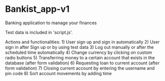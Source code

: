 # Bankist_app-v1
Banking application to manage your finances

Test data is included in 'script.js'.

Actions and functionalities: 
    1) User sign up and sign in automatically
    2) User sign in after Sign up or by using test data
    3) Log out manually or after the scheduled time automatically
    4) Change currency by clicking on custom radio buttons
    5) Transferring money to a certain account that exists in the database (after form validation)
    6) Requesting loan to current account (after form validation)
    7) Closing current account by entering the username and pin code
    8) Sort account movements by adding time
